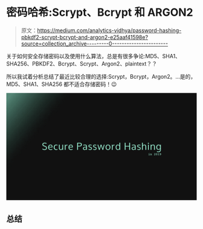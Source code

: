 # 密码哈希:Scrypt、Bcrypt 和 ARGON2

> 原文：<https://medium.com/analytics-vidhya/password-hashing-pbkdf2-scrypt-bcrypt-and-argon2-e25aaf41598e?source=collection_archive---------0----------------------->

关于如何安全存储密码以及使用什么算法，总是有很多争论:MD5、SHA1、SHA256、PBKDF2、Bcrypt、Scrypt、Argon2、plaintext？？

所以我试着分析总结了最近比较合理的选择:Scrypt，Bcrypt，Argon2。…是的，MD5、SHA1、SHA256 都不适合存储密码！😉

![](img/57e5cadf9080a02f1732a38160fbc694.png)

## 总结
